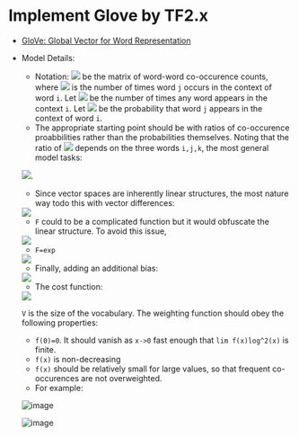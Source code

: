 # Implement Glove by TF2.x

* [GloVe: Global Vector for Word Representation](https://nlp.stanford.edu/pubs/glove.pdf)

* Model Details:
  - Notation: <img src="https://latex.codecogs.com/gif.latex?X"/> be the matrix of word-word co-occurence counts, where <img src="https://latex.codecogs.com/gif.latex?X_{ij}"/> is the number of times word ``j`` occurs in the context of word ``i``. Let <img src="https://latex.codecogs.com/gif.latex?X_i=\sum_k X_{ik}"/> be the number of times any word appears in the context ``i``. Let <img src="https://latex.codecogs.com/gif.latex?P_{ij}=P(j|i)=X_{ij}/X_i"/> be the probability that word ``j`` appears in the context of word ``i``.
  - The appropriate starting point should be with ratios of co-occurence proabbilities rather than the probabilities themselves. Noting that the ratio of <img src="https://latex.codecogs.com/gif.latex?P_{ik}/P_{jk}"/> depends on the three words ``i,j,k``, the most general model tasks:

  <img src="https://latex.codecogs.com/gif.latex?F(w_i,w_j,\tilde{w}_k)=\frac{P_{ik}}{jk}"/>.
  
  - Since vector spaces are inherently linear structures, the most nature way todo this with vector differences:

  <img src="https://latex.codecogs.com/gif.latex?F(w_i-w_j,\tilde{w}_k)=\frac{P_{ik}}{P_{jk}}"/>

  - ``F`` could to be a complicated function but it would obfuscate the linear structure. To avoid this issue, 

  <img src="https://latex.codecogs.com/gif.latex?F((w_i-w_j)^T\tilde{w}_k)=\frac{P_{ik}}{P_{jk}}"/>

  - ``F=exp``

  <img src="https://latex.codecogs.com/gif.latex?P_{ik}=F(w_i^T\tilde{w}_k)=\frac{X_{ik}}{X_i}"/>

  - Finally, adding an additional bias:

  <img src="https://latex.codecogs.com/gif.latex?w_i^T\tilde{w}_k+b_i+\tilde{b}_k=\log(X_{ik})"/>

  - The cost function:

  <img src="https://latex.codecogs.com/gif.latex?J=\sum_{i,j=1}^Vf(X_{ij})(w_i^T\tilde{w}_j+b_i+\tilde{b}_j-\logX_{ij})^2"/>
  
  ``V`` is the size of the vocabulary. The weighting function should obey the following properties:
    -  ``f(0)=0``. It should vanish as ``x->0`` fast enough that ``lim f(x)log^2(x)`` is finite.
    -  ``f(x)`` is non-decreasing 
    -  ``f(x)`` should be relatively small for large values, so that frequent co-occurences are not overweighted.
    -  For example:

    ![image](../imgs/weights.png)

    ![image](../imgs/plot.png)

